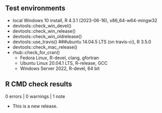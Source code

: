 ## Test environments

* local Windows 10 install, R 4.3.1 (2023-06-16), x86_64-w64-mingw32
* devtools::check_win_devel()
* devtools::check_win_release()
* devtools::check_win_oldrelease()
* devtools::use_travis()          ###ubuntu 14.04.5 LTS (on travis-ci), R 3.5.0
* devtools::check_mac_release()
* rhub::check_for_cran()
  - Fedora Linux, R-devel, clang, gfortran
  - Ubuntu Linux 20.04.1 LTS, R-release, GCC
  - Windows Server 2022, R-devel, 64 bit

## R CMD check results

0 errors | 0 warnings | 1 note

* This is a new release.
